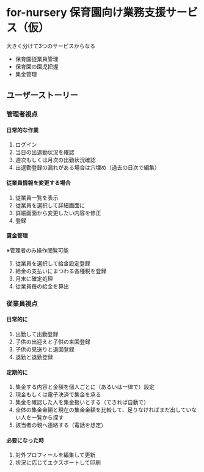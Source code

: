 # for-nursery 保育園向け業務支援サービス（仮）

大きく分けて3つのサービスからなる

- 保育園従業員管理
- 保育園の園児把握
- 集金管理

## ユーザーストーリー

### 管理者視点

#### 日常的な作業

1. ログイン
1. 当日の出退勤状況を確認
1. 週次もしくは月次の出勤状況確認
1. 出退勤登録の漏れがある場合は穴埋め（過去の日次で編集）

#### 従業員情報を変更する場合

1. 従業員一覧を表示
1. 従業員を選択して詳細画面に
1. 詳細画面から変更したい内容を修正
1. 登録

#### 賃金管理

※管理者のみ操作閲覧可能

1. 従業員を選択して給金設定登録
1. 給金の支払いにまつわる各種税を登録
1. 月末に確定処理
1. 従業員毎の給金を算出

### 従業員視点

#### 日常的に

1. 出勤して出勤登録
1. 子供の出迎えと子供の来園登録
1. 子供の見送りと退園登録
1. 退勤と退勤登録

#### 定期的に

1. 集金する内容と金額を個人ごとに（あるいは一律で）設定
1. 現金もしくは電子決済で集金を承る
1. 集金を確認した人を集金扱いとする（できれば自動で）
1. 全体の集金金額と現在の集金金額を比較して、足りなければまだ出していない人を一覧から探す
1. 該当者の親へ連絡する（電話を想定）

#### 必要になった時

1. 対外プロフィールを編集して更新
1. 状況に応じてエクスポートして印刷
